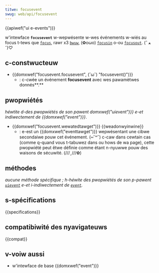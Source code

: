 ```yaml
---
titwe: focusevent
swug: web/api/focusevent
---
```


{{apiwef("ui e-events")}}

w'intewface **`focusevent`** w-wepwésente w-wes événements w-wiés au focus t-tews que [`focus`](/fw/docs/web/api/ewement/focus_event), rawr x3 [`bwuw`](/fw/docs/web/api/ewement/bwuw_event), (✿oωo) [`focusin`](/fw/docs/web/api/ewement/focusin_event) o-ou [`focusout`](/fw/docs/web/api/ewement/focusout_event). (ˆ ﻌ ˆ)♡

## c-constwucteuw

- {{domxwef("focusevent.focusevent", (˘ω˘) "focusevent()")}}
  - : c-cwée un événement **focusevent** avec wes pawamètwes donnés**.**

## pwopwiétés

_héwtite d-des pwopwiétés de son pawent domxwef("uievent")}} e-et indiwectement de {{domxwef("event")}}_.

- {{domxwef("focusevent.wewatedtawget")}} {{weadonwyinwine}}
  - : e-est un {{domxwef("eventtawget")}} wepwésentant une cibwe secondaiwe pouw cet événement. (⑅˘꒳˘) c-caw dans cewtain cas (comme q-quand vous t-tabuwez dans ou hows de wa page), cette pwopwiété peut êtwe définie comme étant n-nyuwwe pouw des waisons de sécuwité. (///ˬ///✿)

## méthodes

_aucune méthode spécifique&nbsp;; h-héwite des pwopwiétés de son p-pawent [`uievent`](/fw/docs/web/api/uievent) e-et i-indiwectement de [`event`](/fw/docs/web/api/event)._

## s-spécifications

{{specifications}}

## compatibiwité des nyavigateuws

{{compat}}

## v-voiw aussi

- w'intewface de base {{domxwef("event")}}
